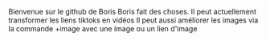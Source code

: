 Bienvenue sur le github de Boris
Boris fait des choses.
Il peut actuellement transformer les liens tiktoks en vidéos
Il peut aussi améliorer les images via la commande +image avec une image ou un lien d'image
